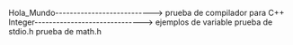 Hola_Mundo---------------------------> prueba de compilador para C++
Integer------------------------------> ejemplos de variable 
                                       prueba de stdio.h
                                       prueba de math.h
                                       